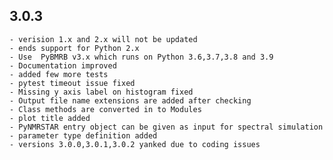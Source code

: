 3.0.3
------
    - verision 1.x and 2.x will not be updated
    - ends support for Python 2.x
    - Use  PyBMRB v3.x which runs on Python 3.6,3.7,3.8 and 3.9
    - Documentation improved
    - added few more tests
    - pytest timeout issue fixed
    - Missing y axis label on histogram fixed
    - Output file name extensions are added after checking
    - Class methods are converted in to Modules
    - plot title added
    - PyNMRSTAR entry object can be given as input for spectral simulation
    - parameter type definition added
    - versions 3.0.0,3.0.1,3.0.2 yanked due to coding issues

